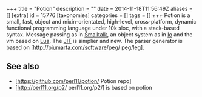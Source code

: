 +++
title = "Potion"
description = ""
date = 2014-11-18T11:56:49Z
aliases = []
[extra]
id = 15776
[taxonomies]
categories = []
tags = []
+++
Potion is a small, fast, object and mixin-orientated, high-level, cross-platform, dynamic functional programming language under 10k sloc, with a stack-based syntax.
Message passing as in [Smalltalk](https://rosettacode.org/wiki/Smalltalk), an object system as in [Io](https://rosettacode.org/wiki/Io) and the vm based on [Lua](https://rosettacode.org/wiki/Lua). The [JIT](https://rosettacode.org/wiki/JIT) is simplier and new.
The parser generator is based on [http://piumarta.com/software/peg/ peg/leg].

## See also
* [https://github.com/perl11/potion/ Potion repo]
* [http://perl11.org/p2/ perl11.org/p2/] is based on potion
